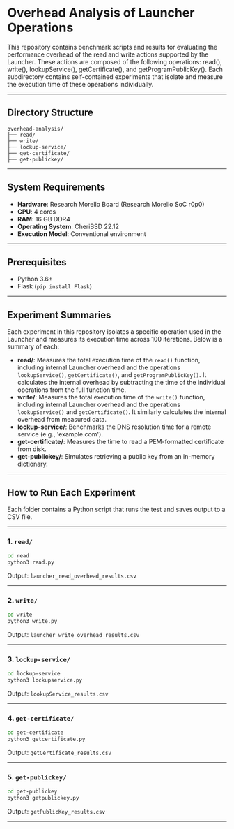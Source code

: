 # Overhead Analysis of Launcher Operations

This repository contains benchmark scripts and results for evaluating the performance overhead of the read and write actions supported by the Launcher. These actions are composed of the following operations: read(), write(), lookupService(), getCertificate(), and getProgramPublicKey(). Each subdirectory contains self-contained experiments that isolate and measure the execution time of these operations individually.

---

## Directory Structure

```
overhead-analysis/
├── read/
├── write/
├── lockup-service/    
├── get-certificate/         
├── get-publickey/           

```

---

## System Requirements

- **Hardware**: Research Morello Board (Research Morello SoC r0p0)
- **CPU**: 4 cores
- **RAM**: 16 GB DDR4
- **Operating System**: CheriBSD 22.12 
- **Execution Model**: Conventional environment

---

## Prerequisites

- Python 3.6+
- Flask (`pip install Flask`)
---

## Experiment Summaries

Each experiment in this repository isolates a specific operation used in the Launcher and measures its execution time across 100 iterations. Below is a summary of each:

- **read/**: Measures the total execution time of the `read()` function, including internal Launcher overhead and the operations `lookupService()`, `getCertificate()`, and `getProgramPublicKey()`. It calculates the internal overhead by subtracting the time of the individual operations from the full function time.
- **write/**: Measures the total execution time of the `write()` function, including internal Launcher overhead and the operations `lookupService()` and `getCertificate()`. It similarly calculates the internal overhead from measured data.
- **lockup-service/**: Benchmarks the DNS resolution time for a remote service (e.g., 'example.com').
- **get-certificate/**: Measures the time to read a PEM-formatted certificate from disk.
- **get-publickey/**: Simulates retrieving a public key from an in-memory dictionary.

---

## How to Run Each Experiment

Each folder contains a Python script that runs the test and saves output to a CSV file.

---
### 1. `read/`
```bash
cd read
python3 read.py
```
Output: `launcher_read_overhead_results.csv`

---

### 2. `write/`
```bash
cd write
python3 write.py
```
Output: `launcher_write_overhead_results.csv`

---

### 3. `lockup-service/`
```bash
cd lockup-service
python3 lockupservice.py
```
Output: `lookupService_results.csv`

---

### 4. `get-certificate/`
```bash
cd get-certificate
python3 getcertificate.py
```
Output: `getCertificate_results.csv`

---

### 5. `get-publickey/`
```bash
cd get-publickey
python3 getpublickey.py
```
Output: `getPublicKey_results.csv`

---
